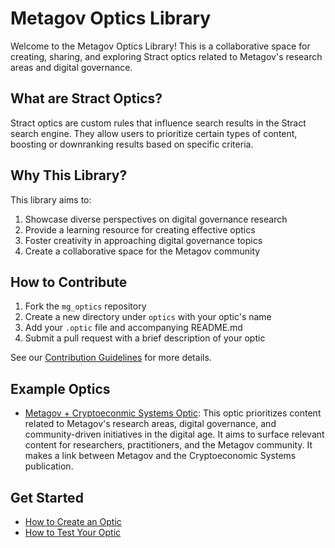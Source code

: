 # Metagov Optics Library

Welcome to the Metagov Optics Library! This is a collaborative space for creating, sharing, and exploring Stract optics related to Metagov's research areas and digital governance.

## What are Stract Optics?

Stract optics are custom rules that influence search results in the Stract search engine. They allow users to prioritize certain types of content, boosting or downranking results based on specific criteria.

## Why This Library?

This library aims to:
1. Showcase diverse perspectives on digital governance research
2. Provide a learning resource for creating effective optics
3. Foster creativity in approaching digital governance topics
4. Create a collaborative space for the Metagov community

## How to Contribute

1. Fork the `mg_optics` repository
2. Create a new directory under `optics` with your optic's name
3. Add your `.optic` file and accompanying README.md
4. Submit a pull request with a brief description of your optic

See our [Contribution Guidelines](CONTRIBUTING.md) for more details.

## Example Optics

- [Metagov + Cryptoeconmic Systems Optic](optics/mgce_fusion/mgce_fusion.optic): This optic prioritizes content related to Metagov's research areas, digital governance, and community-driven initiatives in the digital age. It aims to surface relevant content for researchers, practitioners, and the Metagov community. It makes a link between Metagov and the Cryptoeconomic Systems publication.

## Get Started

- [How to Create an Optic](guides/how_to_create_an_optic.md)
- [How to Test Your Optic](guides/how_to_test_your_optic.md)